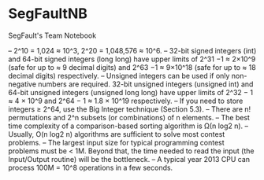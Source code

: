 # SegFaultNB
SegFault's Team Notebook

– 2^10 = 1,024 ≈ 10^3, 2^20 = 1,048,576 ≈ 10^6.
– 32-bit signed integers (int) and 64-bit signed integers (long long) have upper limits of 2^31 −1 ≈ 2×10^9 (safe for up to ≈ 9 decimal digits) and 2^63 −1 ≈ 9×10^18 (safe for up to ≈ 18 decimal digits) respectively.
– Unsigned integers can be used if only non-negative numbers are required. 32-bit unsigned integers (unsigned int) and 64-bit unsigned integers (unsigned long long) have upper limits of 2^32 − 1 ≈ 4 × 10^9 and 2^64 − 1 ≈ 1.8 × 10^19 respectively.
– If you need to store integers ≥ 2^64, use the Big Integer technique (Section 5.3).
– There are n! permutations and 2^n subsets (or combinations) of n elements.
– The best time complexity of a comparison-based sorting algorithm is Ω(n log2 n).
– Usually, O(n log2 n) algorithms are sufficient to solve most contest problems.
– The largest input size for typical programming contest problems must be < 1M. Beyond that, the time needed to read the input (the Input/Output routine) will be the bottleneck.
– A typical year 2013 CPU can process 100M = 10^8 operations in a few seconds.